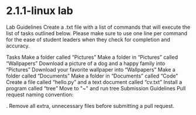 # 2.1.1-linux lab
Lab Guidelines
Create a .txt file with a list of commands that will execute the list of tasks outlined below. Please make sure to use one line per command for the ease of student leaders when they check for completion and accuracy.

Tasks
Make a folder called “Pictures”
Make a folder in “Pictures” called “Wallpapers”
Download a picture of a dog and a happy family into “Pictures”
Download your favorite wallpaper into “Wallpapers”
Make a folder called “Documents”
Make a folder in “Documents” called “Code”
Create a file called “hello.py” and a text document called “cv.txt”
Install a program called “tree”
Move to "~" and run tree
Submission Guidelines
Pull request naming convention:

<Last>.<First>
Remove all extra, unnecessary files before submitting a pull request.
